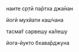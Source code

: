 наите ср̣тӣ па̄ртха джа̄нан

йогӣ мухйати каш́чана

тасма̄т сарвешу ка̄лешу

йога-йукто бхава̄рджуна